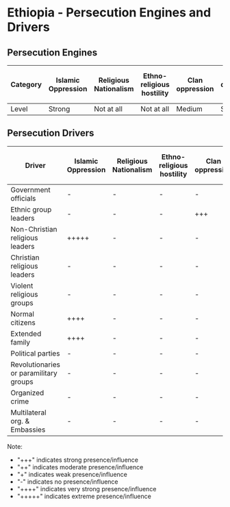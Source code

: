 # Ethiopia - Persecution Engines and Drivers

## Persecution Engines

| Category | Islamic Oppression | Religious Nationalism | Ethno-religious hostility | Clan oppression | Christian denominational oppression | Communist and post-Communist oppression | Secular intolerance | Dictatorial paranoia | Organized corruption and crime |
|----------|-------------------|----------------------|---------------------------|-----------------|-------------------------------------|------------------------------------------|---------------------|---------------------|------------------------------|
| Level | Strong | Not at all | Not at all | Medium | Strong | Not at all | Very weak | Medium | Very weak |

## Persecution Drivers

| Driver | Islamic Oppression | Religious Nationalism | Ethno-religious hostility | Clan oppression | Christian denominational oppression | Communist and post-Communist oppression | Secular intolerance | Dictatorial paranoia | Organized corruption and crime |
|--------|-------------------|----------------------|---------------------------|-----------------|-------------------------------------|------------------------------------------|---------------------|---------------------|------------------------------|
| Government officials | - | - | - | - | - | - | - | +++ | - |
| Ethnic group leaders | - | - | - | +++ | - | - | - | - | - |
| Non-Christian religious leaders | +++++ | - | - | - | - | - | - | - | - |
| Christian religious leaders | - | - | - | - | ++++ | - | - | - | - |
| Violent religious groups | - | - | - | - | - | - | - | - | - |
| Normal citizens | ++++ | - | - | - | ++++ | - | - | - | - |
| Extended family | ++++ | - | - | - | ++++ | - | - | - | - |
| Political parties | - | - | - | - | - | - | - | ++ | - |
| Revolutionaries or paramilitary groups | - | - | - | - | - | - | - | - | - |
| Organized crime | - | - | - | - | - | - | - | - | + |
| Multilateral org. & Embassies | - | - | - | - | - | - | - | - | - |

Note: 
- "+++" indicates strong presence/influence
- "++" indicates moderate presence/influence
- "+" indicates weak presence/influence
- "-" indicates no presence/influence
- "++++" indicates very strong presence/influence
- "+++++" indicates extreme presence/influence